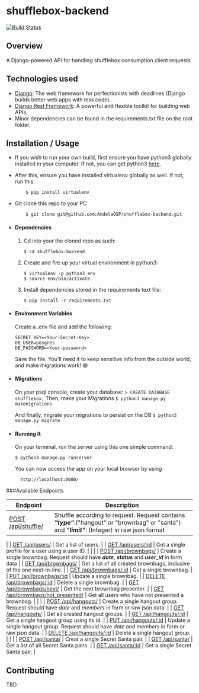 # shufflebox-backend
[![Build Status](https://travis-ci.org/AndelaOSP/shufflebox-backend.svg?branch=develop)](https://travis-ci.org/AndelaOSP/shufflebox-backend)

## Overview
A Django-powered API for handling shufflebox consumption client requests

## Technologies used
* [Django](https://www.djangoproject.com/): The web framework for perfectionists with deadlines (Django builds better web apps with less code).
* [Django Rest Framework](http://www.django-rest-framework.org/): A powerful and flexible toolkit for building web APIs.
* Minor dependencies can be found in the requirements.txt file on the root folder.


## Installation / Usage
* If you wish to run your own build, first ensure you have python3 globally installed in your computer. If not, you can get python3 [here](https://www.python.org).
* After this, ensure you have installed virtualenv globally as well. If not, run this:
    ```
        $ pip install virtualenv
    ```
* Git clone this repo to your PC
    ```
        $ git clone git@github.com:AndelaOSP/shufflebox-backend.git
    ```


* #### Dependencies
    1. Cd into your the cloned repo as such:
        ```
        $ cd shufflebox-backend
        ```

    2. Create and fire up your virtual environment in python3:
        ```
        $ virtualenv -p python3 env
        $ source env/bin/activate
        ```
    3. Install dependencies stored in the requirements text file:
        ```
        $ pip install -r requirements.txt
        ```

* #### Environment Variables
    Create a .env file and add the following:
    ```
    SECRET_KEY=<Your-Secret-Key>
    DB_USER=posgres
    DB_PASSWORD=<Your-password>
    ```

    Save the file. You'll need it to keep sensitive info from the outside world, and make migrations work! 😄

* #### Migrations
    On your psql console, create your database:
       ```
       > CREATE DATABASE shufflebox;
       ```
    Then, make your Migrations
       ```
       $ python3 manage.py makemigrations
       ```

    And finally, migrate your migrations to persist on the DB
       ```
       $ python3 manage.py migrate
       ```

* #### Running It
    On your terminal, run the server using this one simple command:
    ```
    $ python3 manage.py runserver
    ```
    You can now access the app on your local browser by using
    ```
      http://localhost:8000/
    ```

###Available Endpoints

| Endpoint | Description |
| ---- | --------------- |
| [POST /api/shuffle/](#) | Shuffle according to request. Request contains **_"type"_**:("hangout" or "brownbag" or "santa") and **_"limit"_**: (Integer) in raw json format|
|
| [GET /api/users/](#) | Get a list of users. |
| [GET /api/users/:id](#) | Get a single profile for a user using a user ID. |
|   |
| [POST /api/brownbags/](#) | Create a single brownbag. Request should have **_date_**, **_status_** and **_user_id_** in form data |
| [GET /api/brownbags/](#) | Get a list of all created brownbags, inclusive of the one next-in-line. |
| [GET /api/brownbags/:id](#) | Get a single brownbag. |
| [PUT /api/brownbags/:id](#) | Update a single brownbag. |
| [DELETE /api/brownbags/:id](#) | Delete a single brownbag. |
| [GET /api/brownbags/next/](#) | Get the next brownbag presenter. |
| [GET /api/brownbags/not_presented/](#) | Get all users who have not presented a brownbag. |
|   |
| [POST /api/hangouts/](#) | Create a single hangout group. Request should have _date_ and _members_ in form or raw json data. |
| [GET /api/hangouts/](#) | Get all created hangout groups. |
| [GET /api/hangouts/:id](#) | Get a single hangout group using its id. |
| [PUT /api/hangouts/:id](#) | Update a single hangout group. Request should have _date_ and _members_ in form or raw json data. |
| [DELETE /api/hangouts/:id](#) | Delete a single hangout group. |
|   |
| [POST /api/santa/](#) | Creat a single Secret Santa pair. |
| [GET /api/santa/](#) | Get a list of all Secret Santa pairs. |
| [GET /api/santa/:id](#) | Get a single Secret Santa pair. |


## Contributing
TBD
